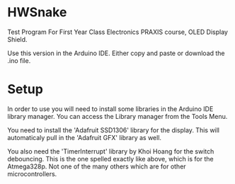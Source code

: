# HWSnake
Test Program For First Year Class Electronics PRAXIS course, OLED Display Shield.

Use this version in the Arduino IDE.  Either copy and paste or download the .ino file.

# Setup
In order to use you will need to install some libraries in the Arduino IDE library manager.
You can access the Library manager from the Tools Menu.

You need to install the 'Adafruit SSD1306' library for the display.
This will automaticaly pull in the 'Adafruit GFX' library as well.

You also need the 'TimerInterrupt' library by Khoi Hoang for the switch debouncing.
This is the one spelled exactly like above, which is for the Atmega328p.  Not one of the
many others which are for other microcontrollers.
